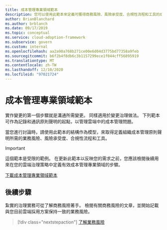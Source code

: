 ```yaml
---
title: 成本管理專業領域範本
description: 您可以使用此範本來定義可獲得商務風險、風險承受度、合規性流程和工具的成本管理原則聲明。
author: BrianBlanchard
ms.author: brblanch
ms.date: 09/17/2019
ms.topic: conceptual
ms.service: cloud-adoption-framework
ms.subservice: govern
ms.custom: internal
ms.openlocfilehash: aa2a90a768b271ce00e6d04d3775bd77358a9feb
ms.sourcegitcommit: b6f2b4f8db6c3b1157299ece1f044cff56895919
ms.translationtype: MT
ms.contentlocale: zh-TW
ms.lasthandoff: 12/10/2020
ms.locfileid: "97021724"
---
```

# <a name="cost-management-discipline-template"></a>成本管理專業領域範本

實作變更的第一個步驟就是溝通所需變更。 同樣適用於變更治理做法。 下列範本可作為記錄和通訊原則聲明的起點，以管理雲端中的成本管理問題。

當您進行討論時，請使用此範本的結構作為模型，來取得定義組織成本管理原則聲明所需的業務風險、風險承受度、合規性流程和工具。

> [!IMPORTANT]
> 這個範本是受限的範例。 在更新此範本以反映您的需求之前，您應該檢閱後續用來在您的雲端治理策略中定義有效成本管理專業領域的步驟。

[下載成本管理專業領域範本](https://raw.githubusercontent.com/microsoft/CloudAdoptionFramework/master/govern/cost-management-discipline-template.docx)

## <a name="next-steps"></a>後續步驟

紮實的治理實務可從了解商務風險著手。 檢閱有關商務風險的文章，並開始記載與您目前雲端採用方案保持一致的業務風險。

> [!div class="nextstepaction"]
> [了解業務風險](./business-risks.md)
